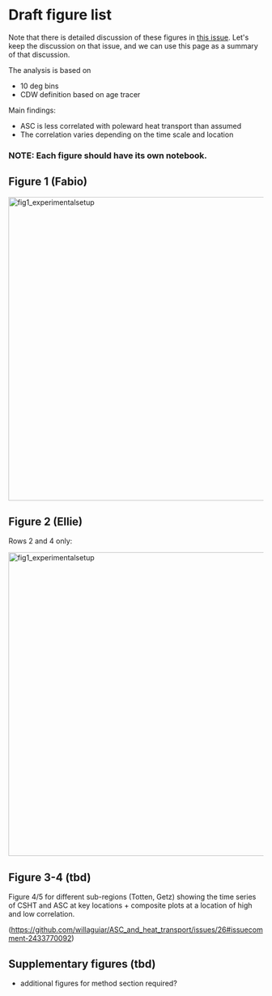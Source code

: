 # Draft figure list

Note that there is detailed discussion of these figures in [this issue](https://github.com/willaguiar/ASC_and_heat_transport/issues/26). Let's keep the discussion on that issue, and we can use this page as a summary of that discussion.

The analysis is based on
- 10 deg bins
- CDW definition based on age tracer

Main findings:
- ASC is less correlated with poleward heat transport than assumed
- The correlation varies depending on the time scale and location

### NOTE: Each figure should have its own notebook.

## Figure 1 (Fabio)

<img width="600" alt="fig1_experimentalsetup" src="https://github.com/user-attachments/assets/c3546d06-df0a-4a7e-8959-06b499355e11">


## Figure 2 (Ellie)

Rows 2 and 4 only:

<img width="600" alt="fig1_experimentalsetup" src="https://github.com/user-attachments/assets/b0e394e9-70e1-4ce0-b4e5-bcdcb4618a5a">

## Figure 3-4 (tbd)

Figure 4/5 for different sub-regions (Totten, Getz) showing the time series of CSHT and ASC at key locations + composite plots at a location of high and low correlation.

(https://github.com/willaguiar/ASC_and_heat_transport/issues/26#issuecomment-2433770092)

## Supplementary figures (tbd)

- additional figures for method section required?

